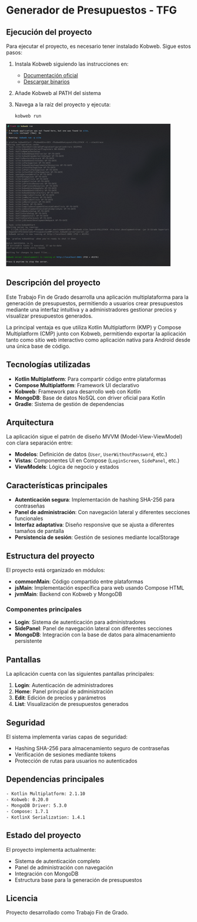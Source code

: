 # Generador de Presupuestos - TFG

## Ejecución del proyecto

Para ejecutar el proyecto, es necesario tener instalado Kobweb. Sigue estos pasos:

1. Instala Kobweb siguiendo las instrucciones en:
    - [Documentación oficial](https://kobweb.varabyte.com/docs/getting-started/gettingkobweb)
    - [Descargar binarios](https://github.com/varabyte/kobweb-cli/releases/tag/v0.9.18)

2. Añade Kobweb al PATH del sistema

3. Navega a la raíz del proyecto y ejecuta:
   ```
   kobweb run
   ```

![Kobweb Run](KobwebRun.png)

## Descripción del proyecto

Este Trabajo Fin de Grado desarrolla una aplicación multiplataforma para la generación de presupuestos, permitiendo a usuarios crear presupuestos mediante una interfaz intuitiva y a administradores gestionar precios y visualizar presupuestos generados.

La principal ventaja es que utiliza Kotlin Multiplatform (KMP) y Compose Multiplatform (CMP) junto con Kobweb, permitiendo exportar la aplicación tanto como sitio web interactivo como aplicación nativa para Android desde una única base de código.

## Tecnologías utilizadas

- **Kotlin Multiplatform**: Para compartir código entre plataformas
- **Compose Multiplatform**: Framework UI declarativo
- **Kobweb**: Framework para desarrollo web con Kotlin
- **MongoDB**: Base de datos NoSQL con driver oficial para Kotlin
- **Gradle**: Sistema de gestión de dependencias

## Arquitectura

La aplicación sigue el patrón de diseño MVVM (Model-View-ViewModel) con clara separación entre:
- **Modelos**: Definición de datos (`User`, `UserWithoutPassword`, etc.)
- **Vistas**: Componentes UI en Compose (`LoginScreen`, `SidePanel`, etc.)
- **ViewModels**: Lógica de negocio y estados

## Características principales

- **Autenticación segura**: Implementación de hashing SHA-256 para contraseñas
- **Panel de administración**: Con navegación lateral y diferentes secciones funcionales
- **Interfaz adaptativa**: Diseño responsive que se ajusta a diferentes tamaños de pantalla
- **Persistencia de sesión**: Gestión de sesiones mediante localStorage

## Estructura del proyecto

El proyecto está organizado en módulos:

- **commonMain**: Código compartido entre plataformas
- **jsMain**: Implementación específica para web usando Compose HTML
- **jvmMain**: Backend con Kobweb y MongoDB

### Componentes principales

- **Login**: Sistema de autenticación para administradores
- **SidePanel**: Panel de navegación lateral con diferentes secciones
- **MongoDB**: Integración con la base de datos para almacenamiento persistente

## Pantallas

La aplicación cuenta con las siguientes pantallas principales:

1. **Login**: Autenticación de administradores
2. **Home**: Panel principal de administración
3. **Edit**: Edición de precios y parámetros
4. **List**: Visualización de presupuestos generados

## Seguridad

El sistema implementa varias capas de seguridad:
- Hashing SHA-256 para almacenamiento seguro de contraseñas
- Verificación de sesiones mediante tokens
- Protección de rutas para usuarios no autenticados

## Dependencias principales

```
- Kotlin Multiplatform: 2.1.10
- Kobweb: 0.20.0
- MongoDB Driver: 5.3.0
- Compose: 1.7.1
- KotlinX Serialization: 1.4.1
```

## Estado del proyecto

El proyecto implementa actualmente:
- Sistema de autenticación completo
- Panel de administración con navegación
- Integración con MongoDB
- Estructura base para la generación de presupuestos

## Licencia

Proyecto desarrollado como Trabajo Fin de Grado.